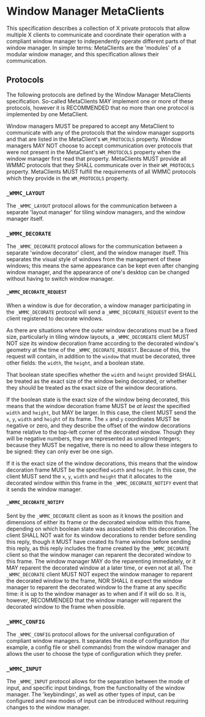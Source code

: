 <!-- This Source Code Form is subject to the terms of the Mozilla Public
   - License, v. 2.0. If a copy of the MPL was not distributed with this
   - file, You can obtain one at https://mozilla.org/MPL/2.0/. -->

# Window Manager MetaClients
This specification describes a collection of X private protocols that allow multiple X clients to
communicate and coordinate their operation with a compliant window manager to independently operate
different parts of that window manager. In simple terms: MetaClients are the 'modules' of a modular
window manager, and this specification allows their communication.

## Protocols
The following protocols are defined by the Window Manager MetaClients specification. So-called 
MetaClients MAY implement one or more of these protocols, however it is RECOMMENDED that no more
than one protocol is implemented by one MetaClient.

Window managers MUST be prepared to accept any MetaClient to communicate with any of the protocols
that the window manager supports and that are listed in the MetaClient's `WM_PROTOCOLS` property.
Window managers MAY NOT choose to accept communication over protocols that were not present in the
MetaClient's `WM_PROTOCOLS` property when the window manager first read that property. MetaClients
MUST provide all WMMC protocols that they SHALL communicate over in their `WM_PROTOCOLS` property.
MetaClients MUST fulfill the requirements of all WMMC protocols which they provide in the
`WM_PROTOCOLS` property.

### `_WMMC_LAYOUT`
The `_WMMC_LAYOUT` protocol allows for the communication between a separate 'layout manager' for
tiling window managers, and the window manager itself.

### `_WMMC_DECORATE`
The `_WMMC_DECORATE` protocol allows for the communication between a separate 'window decorator'
client, and the window manager itself. This separates the visual style of windows from the
management of these windows; this means the same appearance can be kept even after changing window
manager, and the appearance of one's desktop can be changed without having to switch window
manager.

<!-- TODO: The `_WMMC_DECORATE_REQUEST` and `_WMMC_DECORATE_NOTIFY` atoms should be combined, as
   -       there is no difference in their structure. A request can be identified because it will
   -       be sent by the window manager to a `_WMMC_DECORATE` client, and a reply can be
   -       identified because it will be sent by a `_WMMC_DECORATE` client to the root window. -->

#### `_WMMC_DECORATE_REQUEST`
When a window is due for decoration, a window manager participating in the `_WMMC_DECORATE`
protocol will send a `_WMMC_DECORATE_REQUEST` event to the client registered to decorate windows.

As there are situations where the outer window decorations must be a fixed size, particularly in
tiling window layouts, a `_WMMC_DECOREATE` client MUST NOT size its window decoration frame
according to the decorated window's geometry at the time of the `_WMMC_DECORATE_REQUEST`. Because
of this, the request will contain, in addition to the `window` that must be decorated, three other
fields: the `width`, the `height`, and a boolean state.

That boolean state specifies whether the `width` and `height` provided SHALL be treated as the
exact size of the window being decorated, or whether they should be treated as the exact size of
the window decorations.

If the boolean state is the exact size of the window being decorated, this means that the window
decoration frame MUST be _at least_ the specified `width` and `height`, but MAY be larger. In this
case, the client MUST send the `x`, `y`, `width` and `height` of its frame. The `x` and `y`
coordinates MUST be negative or zero, and they describe the offset of the window decorations frame
relative to the top-left corner of the decorated window. Though they will be negative numbers,
they are represented as unsigned integers; because they MUST be negative, there is no need to
allow these integers to be signed: they can only ever be one sign.

If it is the exact size of the window decorations, this means that the window decoration frame
MUST be the specified `width` and `height`. In this case, the client MUST send the `x`, `y`, `width`
and `height` that it allocates to the decorated window within this frame in the
`_WMMC_DECORATE_NOTIFY` event that it sends the window manager.

#### `_WMMC_DECORATE_NOTIFY`
Sent by the `_WMMC_DECORATE` client as soon as it knows the position and dimensions of either its
frame or the decorated window within this frame, depending on which boolean state was associated
with this decoration. The client SHALL NOT wait for its window decorations to render before sending
this reply, though it MUST have created its frame window before sending this reply, as this reply
includes the frame created by the `_WMMC_DECORATE` client so that the window manager can reparent
the decorated window to this frame. The window manager MAY do the reparenting immediately, or it
MAY reparent the decorated window at a later time, or even not at all. The `_WMMC_DECORATE` client
MUST NOT expect the window manager to reparent the decorated window to the frame, NOR SHALL it
expect the window manager to reparent the decorated window to the frame at any specific time: it is
up to the window manager as to when and if it will do so. It is, however, RECOMMENDED that the
window manager will reparent the decorated window to the frame when possible.

### `_WMMC_CONFIG`
The `_WMMC_CONFIG` protocol allows for the universal configuration of compliant window managers. It
separates the mode of configuration (for example, a config file or shell commands) from the window
manager and allows the user to choose the type of configuration which they prefer.

### `_WMMC_INPUT`
The `_WMMC_INPUT` protocol allows for the separation between the mode of input, and specific input
bindings, from the functionality of the window manager. The 'keybindings', as well as other types
of input, can be configured and new modes of input can be introduced without requiring changes to
the window manager.
